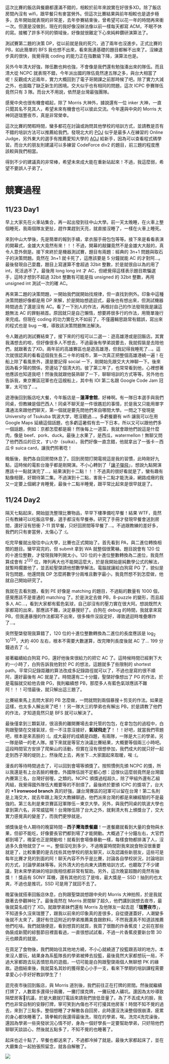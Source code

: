 <!--
[date]: 2012-12-08
[title]:		2012 ACM-ICPC Kaohsiung Site
[name]:		2012-acm-icpc-kaohsiung-site
[tag]:			ACM-ICPC, contest | 競賽, ACM-ICPC, shortest path | 最短路徑, dynamic programming | 動態規劃, BFS | 廣度優先搜索, greedy | 貪心
[photo]: http://i.minus.com/jK5OPFRa5PobJ.jpg
-->

這次比賽的飯店與餐廳都還滿不錯的，相較於前年來說實在好很多XD。除了飯店房間內沒有 wifi，跟早餐只有麥當勞外。但這次比賽結果與前年相較也是退步極多，去年開始就表現的非常差，去年參賽結束後，曾希望可以花一年的時間再來衝一次。但還是沒做到，現在的我好像沒辦法像以前一樣每天都寫 ACM，不眠不休的寫。接觸了許多不同的領域後，好像就很難定下心來純粹鑽研演算法了。

測試賽第二題的決策 DP，從以前就是我的死穴，過了兩年也沒進步。正式比賽的 PB，如此簡單的 BFS 我也想不出來，看來我連基礎的題目都解不出來了。沒練退步真的很快，我覺得我 coding 的能力正在指數級下降，演算法也是。

另外今年清大好強，隊伍數也夠也強，不會像是我們還有勉強湊出來的隊伍。而且清大從 NCPC 就表現不錯，今年派出國的隊伍竟然達五隊之多，與台大相當了呢！反觀成大近兩年，實力大概回到了電子哥開課之前那時候了吧。除了實力大減之外，也面臨了缺乏新生的困境。交大似乎也有相同的問題，這次 ICPC 參賽隊伍竟然只有 3  隊。而台大不用說，依然是台灣最強團隊。

感覺中央也很有機會崛起，除了 Morris 大神外，據說還有一位 inker 大神，一直只聞其名不見其人，希望未來有機會也可以彼此交流。今年還與中央的 Morris 大神同遊瑞豐夜市，真是非常榮幸。

這次比賽的閒暇時間，蠻多都花在討論或詢問其他學校的培訓方式，並請教是否有不錯的培訓方法可以推薦給我們。發現北大的 [POJ][1] 似乎是最多人在練習的 Online Judge，另外東大的選手有推薦愛知大學的 [AOJ][2] 給新手，因為可以查看程式碼學習。而台大的朋友則建議可以多練習 CodeForce div2 的題目，前三題的程度應該較與我們相當。

得到不少的建議真的非常棒，希望未來成大能在重新站起來！不過，我這麼弱，希望不要誤人子弟了。

競賽過程
========

11/23 Day1
----------

早上大家先在火車站集合，再一起出發到往中山大學。前一天太晚睡，在火車上整個睡死，我兩個隊友更扯，趕作業趕到天亮，就直接沒睡了，一樣在火車上睡死。

來到中山大學後，先是簡單的報到手續，拿衣服手冊包包等等。接下來是看看表演的開幕式，金雄大大竟然有來！！！不過，開幕的敲鑼竟然不是金雄大大敲的，真令人意外倒是。接下來終於是機器測試賽，題目有兩題：經典的 3n+1 問題與取石子的決策問題。竟然在 3n+1 就卡死了，這應該要是 5 分鐘就能 AC 的才對阿…。最後發現自己耍蠢，題目上寫運算不會超過 32bit 整數，於是就很自以為的用了 int，死活過不了。最後用 long long int 才 AC，但總覺得這樣表示題目欺騙選手，這時才想到不超過 32bit 整數有可能是指 unsigned 的 32bit 整數，再用 unsigned int 測試一次的確 AC。

再來第二題的決策問題，一開始我們就開始找規律，但一直找到例外。印象中這種決策問題好像都是用 DP 來解，於是開始想遞迴式，最後也有想出來，但測試機器時間過去了還是沒有 AC。看了一下別人的作法，再檢討自己的作法發現我是讓這題無法 AC 的罪魁禍首。原因就只是自己懶惰，想要將很多行的作法，用簡單幾行來完成。但現在 coding 的功力實在大不如前了，不僅邏輯思路常有錯誤，寫出來的程式也是 bug 一堆，導致該決策問題無法解決。

令人難過的測試賽結束了，接下來的行程可以二選一：遊高雄港或是回飯店。其實我滿想去的啦，但好像很多人不想去，不過最後有學弟說要去，我就假裝是去陪他們，就跟著去了XD。兩年前的高雄賽區也是遊高雄港，但我記得我睡死了…。這次就很認真的看看這個我生長二十年的城市，第一次真正把整個高雄港繞一遍！在船上除了看風景外，還是要記得 social 一下，剛開始先跟交大大神聊一下。後來因為看夕陽的關係，旁邊站了個清大的。彼了第三年了，也常常看到他，心裡想著他應該也知道我吧！然後我就跟他裝熟聊了一下，聊聊培訓的方式等等。另外他也告訴我，東京賽區冠軍也在這艘船上，其中有 IOI 第二名跟 Google Code Jam 冠軍，太可怕了…。

遊港後回到飯店吃大餐，今年飯店是－**蓮潭會館**，好棒啊。有一隊日本選手與我們同桌，但教練是個巴西人！同桌不聊天是一件很尷尬的事情，於是我又只能用單字溝通法來跟他們聊天，第一個就是要先問他們來自哪間大學。一問之下發現是 University of Tsukuba 筑波大学，嗯沒聽過…。多虧餐廳有 wifi 讓我可以在用 Google Maps 延續這個話題，也多虧這暑假有去一下日本，所以又可以跟他們多一個話題，例如：京都怎麼都是廟！然後每上一道菜，我就會跟他們說這是什麼肉，像是 beef、pork、duck。最後上水果了，是西瓜，watermellon！無聊又問了他們西瓜的日文，すいか（suika）。我們好像一直念錯，他就拿出了一張卡－西瓜卡 suica card，讓我們照著唸！

晚飯後，我們各自回房間休息了。回到房間打開電視這是我的習慣，此時剛好九點，這時候的電影台幾乎都是剛開演。不小心轉到了「[讓子彈飛][3]」，想說九點開演應該十一點就演完了…，結果演到十二點！！！不過真的很好看就是了，蠻有趣有點像相聲，好期待第二集。不過演到十二點，害我十二點才能洗澡，網路成癮的我又一定要上個網才肯睡覺，最後十二點半睡覺，跟平常比起來是很早就是了。

11/24 Day2
----------

隔天七點起床，開始盥洗整理比賽物品，早早下樓準備吃早餐！結果 WTF，竟然只有教練可以吃飯店早餐，選手都沒有早餐券。研究了手冊才發現早餐會送到房間，還好沒有怒衝 7-11 買早餐，只好回房間等早餐了…。不過跟教練的差好多，我們的只有麥當勞，太傷心了 :(。

吃完早餐就出發往中山大學，比賽也正式開始了。首先看到 PA，與二進位轉換相關的題目。蠻早寫完的，但 submit 拿到 WA 就整個很驚嚇。題目說會有 120 位的十進位整數，才發現我陣列開太小。120 位的十進位整數轉換為二進位，我竟然算成會有 2<sup>120</sup> 位，陣列再大也不能開這麼大，於是我開始是純數學公式的解法，就暫時擱置他了，並丟給聖棨請他想數學解法。電腦就讓給白狗寫 PG 了，貌似是背包問題，他還問我 DP 怎麼將數字分兩堆且數字最小，我竟然想不到怎麼做，他就自己開始研究了。

我就在去看別題，看到 PE 好像是 matching 的題目，不過點的數量有 1000 個，感覺應該不是普通的 matching 了。於是決定去做 PB，8-puzzle 的變形，而且超多人 AC…，看到大家都有藍色氣球，自己卻沒有的壓力實在很大阿。想說既然大家都寫的出來，那應該不難，決定暴搜好了。白狗在 debug 的時間，我就拿來寫 PB，但我連暴搜的作法都寫不出來，很多條件沒設定好，導致遞迴時堆疊爆炸了…。

突然聖棨發現我算錯了，120 位的十進位整數轉換為二進位的長度應該是 log<sub>2</sub> 10<sup>120</sup>，大約 400 左右，根本不需要大數運算，改完陣列長度後就 AC 了… 199 分鐘過去了 :(。

接著繼續給白狗寫 PG，還好他後來很給力的把它 AC 了。這時候時間已經剩下大約一小時了，白狗告訴我他對於 PC 的想法，這題就多了些限制的 shortest path。平常只記錄距離的算法改成多記錄路徑就可以了，不過也是寫的很不順阿，還好最後有 AC 就是了。時間還有二十分鐘，聖棨好像想出了 PG 的作法，於是電腦就交給他去做 PG，我則繼續想 PB，那麼多人有藍色氣球應該不難阿！！！可惜最後，就只解出這三題了。

比賽結束馬上去問大家的 PB 怎麼做，一問就問到兩個暴搜＋剪支的作法。如果是這樣，也太多人解出來了吧！！另一隊大三的學弟也有解出 PB，於是請教了他們的作法，才知道竟然只是 BFS 就可以解決了。

最後僅拿到三顆氣球，很沮喪的離開賽場去拿托管的包包，在拿包包的過程中，白狗跟聖棨在交接氣球，但一不注意沒接好，**氣球飛走了**！！！好吧，就當我們零題吧，根本是來丟臉的 :(。成大最好的成績是四題，有兩隊，一隊是大三的學弟，另一隊是碩一的老人隊。接下來就是等官方決議比賽結果，大概要等個兩三小時吧。這段時間官方安排了爬柴山的活動，但實在沒有很想參加，我們成大的就只好一起走到西子灣的堤防上，然後爬上去，再坐下…大家圍起來取暖，唉 :(。

漫長的等待時間過去了，可以回到會場等頒獎了。按照慣例先頒 NCPC 的獎，所以我還是有上台丟臉的機會。外國隊伍說不定都心想：這傢伙這麼弱竟然是台灣國內賽第三名，台灣好弱喔，之類的。NCPC 頒獎過程超久，除了甲組外還有乙組丙組，我覺得國外隊伍大概要等的不耐煩了。最後終於要頒 ICPC 的獎項了，台大的 **+1 ironwood branch** 真的好強，讓台灣賽區的冠軍可以留在台灣！第二名則是上海交大，就去年跟上海交大教練聊過，他們派來台灣的都是來練經驗的不是最強的。第三名則是東京賽區冠軍隊伍－東京大學。另外，與我們同桌的筑波大學也拿到第六名，非常威猛啊！台灣隊伍除了台大之外，就剩清大有上頒獎台了，交大實力感覺真的變差了，而我們更慘就是。

頒獎後是令人期待的晚宴時間－**西子灣海景餐廳**！一進餐廳就看到大量的食物與水果，但卻不能吃，好像要長官們都到場了才能開動。大概過了十分鐘左右，大官們都到場了，晚宴也正是開動啦！就看到會場像暴動一樣，每樣食物都排滿了人，沒過多久食物就空了＝ ＝。整個沒吃到多少，不過晚宴時間對我來說食物沒很重要就是了，比較重要的是去找些其他學校的朋友聊天，以及認識些新朋友，這些可是每年比賽才見的到面的阿！聊天內容不外乎是比賽，討論各自學校狀況，討論培訓的方式，討論學弟妹等等。另外清大的也向東大請教培訓方式，也聽取了不少建議，對未來學弟妹的培訓我相信都非常有幫助。另外，這次晚宴超酷的竟然有抽獎！！獎品有 SONY 耳機，還有其他的忘了是啥，最大獎是－ SSD！抽到的也太爽，不過也是推坑，SSD 可是用了就回不去了。

晚宴後就搭車回飯店休息，白狗跟聖棨說想跟中央的 Morris 大神拍照，於是我就跟著去參觀神社了。最後竟然在 Morris 房間聊了超久，他們講到說想去夜市，最後就莫名成行了 XD。就跟學弟妹們還有 Morris 及他隊友一起去逛「**瑞豐夜市**」，不知道多久沒來瑞豐了，跟我以前來的印象真的差很多，自從捷運蓋好，人潮變多後就不太來了。還好有住這附近的學弟推薦美食跟飲料，不然我還真不知道該推薦他們吃啥。我們就隨便逛，看到想買的就買，我買了很酷的炸香蕉皮！之前在那些偽裝成新聞的綜藝節目裡面看過，一直很想試試看，不過一片香蕉皮要新台幣 30 元也頗貴的就是。

在買足了食物後，我們開始往其他地方繞，不小心就繞道了投籃跟丟球的地方。本來沒人要玩，結果身為系籃隊長的學弟被捧去投籃，最後竟然大家都想玩一局，不過大家都跑去玩丟憤怒鳥的遊戲，一切可能是白狗跟聖棨兩個人無聊想 PK 的緣故。遊戲結束後，我就莫名其妙的獲得愛心小手一支，看來下學期的培訓課程需要拿愛心小手好好教訓學生了！

逛完夜市後回到飯店，與 Morris 道別後，我們前往正在打牌的房間。然後就繼續打牌了，人數眾多還得分兩攤，一攤打撲克牌，一攤玩矮人礦坑。還因為太吵導致隔壁房客抗議，於是大廳就打電話來請我們放低音量了。為了不丟成大的臉，我們也非常自制的安靜打牌，寧可笑到內傷也不可打擾其他房客！時間不知不覺的過去，來到了三點多。整個想睡了才解散各自回房，此時還沒洗澡整個很崩潰，疲累的身心都快睡著了。猜拳輸的我還得最後洗，現在的學弟，唉。洗完4洗完澡後，還因為學弟一些突發狀況心情不好，身為一個好學長一定要幫助學弟，只好陪他們聊聊天談談心，然後就五點多了，不知不覺的也睡著了。

起床也近十點了，早餐也都送來了，不過都冷掉了就是。最後大家都起床了，並在大廳集合一起拍張照留念，就各自解散了。

![][p1]

[1]: http://poj.org/
[2]: http://judge.u-aizu.ac.jp/onlinejudge/index.jsp
[3]: http://app.atmovies.com.tw/movie/movie.cfm?action=filmdata&film_id=flch41533117

[p1]: http://i.minus.com/jEG5qihqcXIMM.jpg